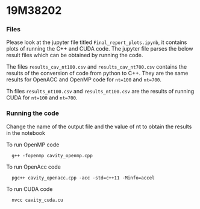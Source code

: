 # 19M38202
### Files

Please look at the jupyter file titled `Final_report_plots.ipynb`, it contains plots of running the C++ and CUDA code. The jupyter file parses the below result files which can be obtained by running the code.

The files `results_cav_nt100.csv` and `results_cav_nt700.csv` contains the results of the conversion of code from python to C++. They are the same results for OpenACC and OpenMP code for `nt=100` and `nt=700`.

Th files `results_nt100.csv` and `results_nt100.csv` are the results of running CUDA for `nt=100` and `nt=700`.

### Running the code

Change the name of the output file and the value of nt to obtain the results in the notebook 

To run OpenMP code    

      g++ -fopenmp cavity_openmp.cpp

To run OpenAcc code

      pgc++ cavity_openacc.cpp -acc -std=c++11 -Minfo=accel

To run CUDA code

      nvcc cavity_cuda.cu 
